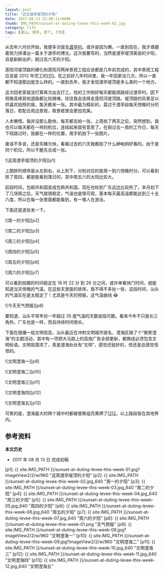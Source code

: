 ```yaml
---
layout: post
title: "近日渡亭堤顶的夕阳"
date: 2017-08-13 22:08:11+0800
thumb: IMG_PATH/sunset-at-duting-levee-this-week-02.jpg
category: life
tags: [潮汕, 渡亭, 莲下, 夕阳]
---
```


从去年六月份开始，我便多次提及[渡亭村](/search.html?keyword=渡亭)。或许是因为懒，一直到现在，我才琢磨着努力拼凑出一篇关于渡亭的博文。这次我要写的，当然是渡亭堤顶美丽的夕阳，且是新鲜出炉，刚过去六天的夕阳。

莲阳河堤顶路的硬化和莲阳河两岸景观工程应该都是几年前完成的，其中景观工程应该是 2012 年完工的[[1]][1]。在之前好几年时间里，我一年回家没几次，所以一直都不知道那边是怎么样的。一直到去年，我才发现渡亭堤顶是多么美的一个地方。

这次回老家就没打算再次出去打工，找的工作刚好每天都能顺路经过渡亭村。因下班晚高峰其他道路都比较拥堵，往往我会选择走莲阳河堤顶路。堤顶路的风景足以供喜欢拍照的我，每天都来一张。其中最为精彩的，莫过于渡亭段每天傍晚时分的落日，若配合周边景观，取景框里会更加完美。

人本懒惰，我并没那么勤快，每天都去拍一张。上周拍了两天之后，突然想到，我也可以每天都在一样的机位，连续起来就有意思了。在刚过去一周的工作日，每天下班路过时，我都在一样的位置，用手机拍下一张图片。

废话不多说，还是先睹为快，看看过去的六天我都拍了什么~~好吃的~~好看的。由于是同个机位，所以干脆先合成一张。

![这周渡亭堤顶的夕阳][p1]

上图排列顺序是从左到右，从上到下，分别对应的是周一到六傍晚时分。可以看到除了周四，都是能看到落日的，其中周五六的太阳比较大。

前段时间，包邮共和国变成包熟共和国，现在也轮到广东这边比较热了。本月初下了几场雨之后，天气就很稳定，气温也是很可观，基本每天最高温都能达到三十五六度，所以在每一张里面都能看到，有一堆人在游泳。

下面还是逐张发一下。

![周一的夕阳][p2]

![周二的夕阳][p3]

![周三的夕阳][p4]

![周四的夕阳][p5]

![周五的夕阳][p6]

![周六的夕阳][p7]

可以看到拍摄的时间稳定在 18 时 22 分 到 26 分之间，或许单看快门时间，就能知道当天傍晚的气温，在这些天里面的排序。我不得不多扯一些，这段时间，汕头的气温实在是太稳定了！尤其是今天的预报，这气温曲线 :joy:

![今天天气预报][p8]

要知道，汕头平常年份一年超过 35 度气温的天数屈指可数。看来今年不只是长三角热，广东也是一样，而且持续时间很长。

下面在插播一组文明信息，汕头最近在冲刺文明城市提名，澄海区搞了个“微笑澄海”的主题活动，其中有一项把大马路上的高炮广告全部更新，都换成必须包含文明标语。文明氛围浓了，真是澄海处处有“文明”，感觉还挺好的，但还是总感觉怪怪的。

![文明澄海一][p9]

![文明澄海二][p10]

![文明澄海三][p11]

![文明澄海四][p12]

![文明澄海五][p13]

可笑的是，澄海最大的两个城中村都被督察组亮黄牌了[[2]][2]，以上路段皆在其地界内。

## 参考资料

[1]: http://blog.sina.com.cn/s/blog_61ceca460102dzx5.html "莲阳河景观工程(照片12张)_踏遍青山"
[2]: http://www.st.gov.cn/00000/0303/201707/3042260224a9419b9d9d95ebe6eec7e8.shtml "澄海区召开冲刺全国文明城市提名资格工作会议"

**本文历史**

* 2017 年 08 月 13 日 完成初稿

[p1]: {{ site.IMG_PATH }}/sunset-at-duting-levee-this-week-01.jpg?imageView2/2/w/960 "这周渡亭堤顶的夕阳"
[p2]: {{ site.IMG_PATH }}/sunset-at-duting-levee-this-week-02.jpg_640 "周一的夕阳"
[p3]: {{ site.IMG_PATH }}/sunset-at-duting-levee-this-week-03.jpg_640 "周二的夕阳"
[p4]: {{ site.IMG_PATH }}/sunset-at-duting-levee-this-week-04.jpg_640 "周三的夕阳"
[p5]: {{ site.IMG_PATH }}/sunset-at-duting-levee-this-week-05.jpg_640 "周四的夕阳"
[p6]: {{ site.IMG_PATH }}/sunset-at-duting-levee-this-week-06.jpg_640 "周五的夕阳"
[p7]: {{ site.IMG_PATH }}/sunset-at-duting-levee-this-week-07.jpg_640 "周六的夕阳"
[p8]: {{ site.IMG_PATH }}/sunset-at-duting-levee-this-week-01.png "天气预报"
[p9]: {{ site.IMG_PATH }}/sunset-at-duting-levee-this-week-08.jpg?imageView2/2/w/960 "文明澄海一"
[p10]: {{ site.IMG_PATH }}/sunset-at-duting-levee-this-week-09.jpg?imageView2/2/w/960 "文明澄海二"
[p11]: {{ site.IMG_PATH }}/sunset-at-duting-levee-this-week-10.jpg_640 "文明澄海三"
[p12]: {{ site.IMG_PATH }}/sunset-at-duting-levee-this-week-11.jpg_640 "文明澄海四"
[p13]: {{ site.IMG_PATH }}/sunset-at-duting-levee-this-week-12.jpg_640 "文明澄海五"
